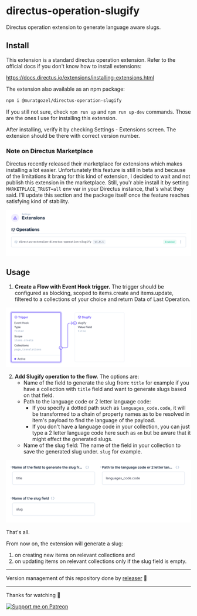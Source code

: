# directus-operation-slugify
Directus operation extension to generate language aware slugs.

## Install
This extension is a standard directus operation extension. Refer to the official docs if you don't know how to install extensions:

https://docs.directus.io/extensions/installing-extensions.html

The extension also available as an npm package:
```sh
npm i @muratgozel/directus-operation-slugify
```

If you still not sure, check `npm run up` and `npm run up-dev` commands. Those are the ones I use for installing this extension.

After installing, verify it by checking Settings - Extensions screen. The extension should be there with correct version number.

### Note on Directus Marketplace
Directus recently released their marketplace for extensions which makes installing a lot easier. Unfortunately this feature is still in beta and because of the limitations it brang for this kind of extension, I decided to wait and not publish this extension in the marketplace. Still, you'r able install it by setting `MARKETPLACE_TRUST=all` env var in your Directus instance, that's what they said. I'll update this section and the package itself once the feature reaches satisfying kind of stability.

![Directus Operation Slugify Verify Installation](media/verify.png?raw=true)

## Usage
1. **Create a Flow with Event Hook trigger.** The trigger should be configured as blocking, scoped to items.create and items.update, filtered to a collections of your choice and return Data of Last Operation.

![Directus Operation Slugify Setup](media/flow.png?raw=true)

2. **Add Slugify operation to the flow.** The options are:
   - Name of the field to generate the slug from: `title` for example if you have a collection with `title` field and want to generate slugs based on that field.
   - Path to the language code or 2 letter language code:
     - If you specify a dotted path such as `languages_code.code`, it will be transformed to a chain of property names as to be resolved in item's payload to find the language of the payload.
     - If you don't have a language code in your collection, you can just type a 2 letter language code here such as `en` but be aware that it might effect the generated slugs.
   - Name of the slug field: The name of the field in your collection to save the generated slug under. `slug` for example.

![Directus Operation Slugify Setup](media/options.png?raw=true)

That's all.

From now on, the extension will generate a slug:
1. on creating new items on relevant collections and
2. on updating items on relevant collections only if the slug field is empty.

---

Version management of this repository done by [releaser](https://github.com/muratgozel/node-releaser) 🚀

---

Thanks for watching 🐬

[![Support me on Patreon](https://cdn.muratgozel.com.tr/support-me-on-patreon.v1.png)](https://patreon.com/muratgozel?utm_medium=organic&utm_source=github_repo&utm_campaign=github&utm_content=join_link)
